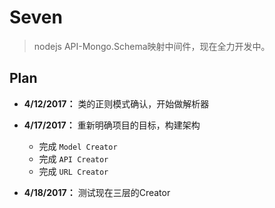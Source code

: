 # Seven

> nodejs API-Mongo.Schema映射中间件，现在全力开发中。

## Plan
+ **4/12/2017：** 类的正则模式确认，开始做解析器
+ **4/17/2017：** 重新明确项目的目标，构建架构
    + 完成 ```Model Creator```
    + 完成 ```API Creator```
    + 完成 ```URL Creator```

+ **4/18/2017：** 测试现在三层的Creator

